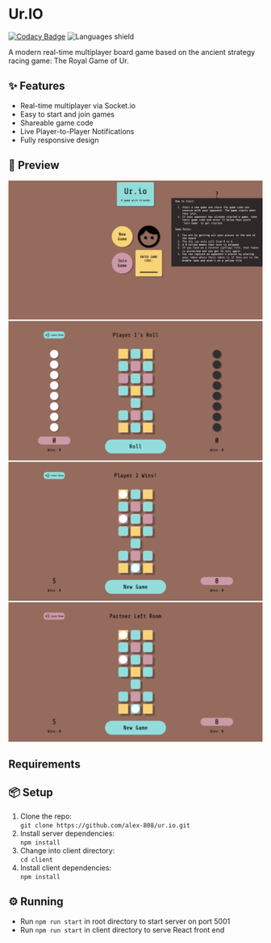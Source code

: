 # Ur.IO

[![Codacy
Badge](https://app.codacy.com/project/badge/Grade/8a81fab7c20e4f03b92f36e518c11829)](https://www.codacy.com/gh/alex-808/ur.io/dashboard?utm_source=github.com&utm_medium=referral&utm_content=alex-808/ur.io&utm_campaign=Badge_Grade)
![Languages shield](https://img.shields.io/github/languages/top/alex-808/ur.io)

A modern real-time multiplayer board game based on the ancient strategy racing
game: The Royal Game of Ur.

## ✨ Features

- Real-time multiplayer via Socket.io
- Easy to start and join games
- Shareable game code
- Live Player-to-Player Notifications
- Fully responsive design

## 🦄 Preview

![Game Start](./img/Help.png)
![Game Start](<./img/Game Start.png>)
![Game Start](<./img/End Game.png>)
![Game Start](<./img/Player Left.png>)

## Requirements

## 📦 Setup

1. Clone the repo:  
   `git clone https://github.com/alex-808/ur.io.git`
2. Install server dependencies:  
   `npm install`
3. Change into client directory:  
   `cd client`
4. Install client dependencies:  
   `npm install`

## ⚙️ Running

- Run `npm run start` in root directory to start server on port 5001
- Run `npm run start` in client directory to serve React front end
